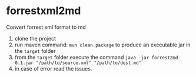 # forrestxml2md
Convert forrest xml format to md

1. clone the project
2. run maven command: `mvn clean package` to produce an executable jar in the `target` folder
3. from the `target` folder execute the command `java -jar forrest2md-0.1.jar "/path/to/source.xml" "/path/to/dest.md"`
4. in case of error read the issues.

